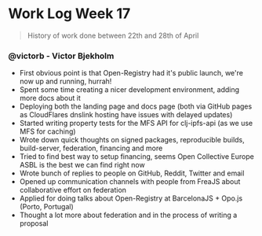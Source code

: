 # Work Log Week 17
> History of work done between 22th and 28th of April

### @victorb - Victor Bjekholm

- First obvious point is that Open-Registry had it's public launch, we're now up and running, hurrah!
- Spent some time creating a nicer development environment, adding more docs about it
- Deploying both the landing page and docs page (both via GitHub pages as CloudFlares dnslink hosting have issues with delayed updates)
- Started writing property tests for the MFS API for clj-ipfs-api (as we use MFS for caching)
- Wrote down quick thoughts on signed packages, reproducible builds, build-server, federation, financing and more
- Tried to find best way to setup financing, seems Open Collective Europe ASBL is the best we can find right now
- Wrote bunch of replies to people on GitHub, Reddit, Twitter and email
- Opened up communication channels with people from FreaJS about collaborative effort on federation
- Applied for doing talks about Open-Registry at BarcelonaJS + Opo.js (Porto, Portugal)
- Thought a lot more about federation and in the process of writing a proposal
